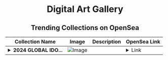 <div align="center">

# Digital Art Gallery

## Trending Collections on OpenSea

| Collection Name                       | Image                                                                                     | Description                       | OpenSea Link                                                                                          |
|---------------------------------------|-------------------------------------------------------------------------------------------|-----------------------------------|--------------------------------------------------------------------------------------------------------|
| **<details><summary>2024 GLOBAL IDO...</summary>2024 GLOBAL IDOL POPULARITY RANKING GIPR 2 - Hong Kong Offline Contest</details>** | ![Image](https://i.seadn.io/s/raw/files/b4faeb33ea549bcb475ae213f76c5ef8.jpg?w=500&auto=format?w=200&auto=format) |  | <details><summary>Link</summary>[2024 GLOBAL IDOL POPULARITY RANKING GIPR 2 - Hong Kong Offline Contest](https://opensea.io/collection/2024-global-idol-popularity-ranking-gipr-2-hong-ko)</details> |

</div>